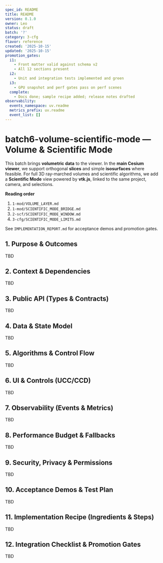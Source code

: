 ```yaml
---
spec_id: README
title: README
version: 0.1.0
owner: Leo
status: draft
batch: '?'
category: 3-cfg
flavor: reference
created: '2025-10-15'
updated: '2025-10-15'
promotion_gates:
  i1:
    - Front matter valid against schema v2
    - All 12 sections present
  i2:
    - Unit and integration tests implemented and green
  i3:
    - GPU snapshot and perf gates pass on perf scenes
  complete:
    - Docs done; sample recipe added; release notes drafted
observability:
  events_namespace: uv.readme
  metrics_prefix: uv.readme
  event_list: []
---
```


# batch6-volume-scientific-mode — Volume & Scientific Mode

This batch brings **volumetric data** to the viewer. In the **main Cesium viewer**, we
support orthogonal **slices** and simple **isosurfaces** where feasible. For full 3D
ray-marched volumes and scientific algorithms, we add a **Scientific Mode** view powered
by **vtk.js**, linked to the same project, camera, and selections.

**Reading order**
1. `1-mod/VOLUME_LAYER.md`
2. `1-mod/SCIENTIFIC_MODE_BRIDGE.md`
3. `2-scf/SCIENTIFIC_MODE_WINDOW.md`
4. `3-cfg/SCIENTIFIC_MODE_LIMITS.md`

See `IMPLEMENTATION_REPORT.md` for acceptance demos and promotion gates.

## 1. Purpose & Outcomes
TBD


## 2. Context & Dependencies
TBD


## 3. Public API (Types & Contracts)
TBD


## 4. Data & State Model
TBD


## 5. Algorithms & Control Flow
TBD


## 6. UI & Controls (UCC/CCD)
TBD


## 7. Observability (Events & Metrics)
TBD


## 8. Performance Budget & Fallbacks
TBD


## 9. Security, Privacy & Permissions
TBD


## 10. Acceptance Demos & Test Plan
TBD


## 11. Implementation Recipe (Ingredients & Steps)
TBD


## 12. Integration Checklist & Promotion Gates
TBD
